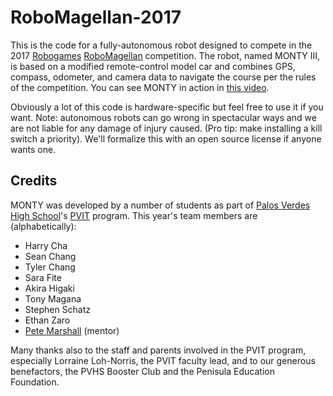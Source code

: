 # RoboMagellan-2017
This is the code for a fully-autonomous robot designed to compete in the 2017 [Robogames](http://robogames.net/index.php)
[RoboMagellan](http://robogames.net/index.php) competition. The robot, named MONTY III, is based on a modified remote-control
model car and combines GPS, compass, odometer, and camera data to navigate the course per the rules of the competition. You can
see MONTY in action in [this video](http://robogames.net/index.php).

Obviously a lot of this code is hardware-specific but feel free to use it if you want. Note: autonomous robots can go wrong in
spectacular ways and we are not liable for any damage of injury caused. (Pro tip: make installing a kill switch a priority). We'll
formalize this with an open source license if anyone wants one.

## Credits
MONTY was developed by a number of students as part of [Palos Verdes High School](http://pvhs.pvpusd.net/)'s [PVIT](http://pvit.org/)
program. This year's team members are (alphabetically):
* Harry Cha
* Sean Chang
* Tyler Chang
* Sara Fite
* Akira Higaki
* Tony Magana
* Stephen Schatz
* Ethan Zaro
* [Pete Marshall](https://github.com/petemarshall77) (mentor)

Many thanks also to the staff and parents involved in the PVIT program, especially Lorraine Loh-Norris, the PVIT faculty lead,
and to our generous benefactors, the PVHS Booster Club and the Penisula Education Foundation.

